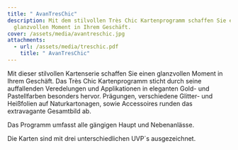 ```yaml
---
title: " AvanTresChic"
description: Mit dem stilvollen Très Chic Kartenprogramm schaffen Sie einen
  glanzvollen Moment in Ihrem Geschäft.
cover: /assets/media/avantreschic.jpg
attachments:
  - url: /assets/media/treschic.pdf
    title: " AvanTresChic"
---
```

Mit dieser stilvollen Kartenserie schaffen Sie einen glanzvollen Moment in Ihrem Geschäft. Das Très Chic Kartenprogramm sticht durch seine auffallenden Veredelungen und Applikationen in eleganten Gold- und Pastellfarben besonders hervor.  Prägungen, verschiedene Glitter- und Heißfolien auf Naturkartonagen, sowie Accessoires runden das extravagante Gesamtbild ab. 

Das Programm umfasst alle gängigen Haupt und Nebenanlässe.

Die Karten sind mit drei unterschiedlichen UVP´s ausgezeichnet.